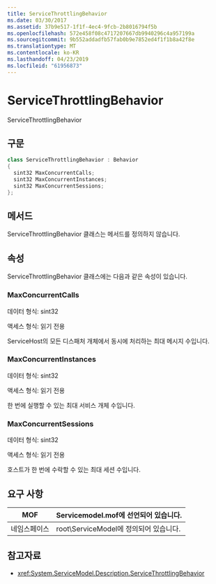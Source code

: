 ```yaml
---
title: ServiceThrottlingBehavior
ms.date: 03/30/2017
ms.assetid: 37b9e517-1f1f-4ec4-9fcb-2b8016794f5b
ms.openlocfilehash: 572e458f08c4717207667db9940296c4a957199a
ms.sourcegitcommit: 9b552addadfb57fab0b9e7852ed4f1f1b8a42f8e
ms.translationtype: MT
ms.contentlocale: ko-KR
ms.lasthandoff: 04/23/2019
ms.locfileid: "61956873"
---
```

# <a name="servicethrottlingbehavior"></a>ServiceThrottlingBehavior
ServiceThrottlingBehavior  
  
## <a name="syntax"></a>구문  
  
```csharp  
class ServiceThrottlingBehavior : Behavior  
{  
  sint32 MaxConcurrentCalls;  
  sint32 MaxConcurrentInstances;  
  sint32 MaxConcurrentSessions;  
};  
```  
  
## <a name="methods"></a>메서드  
 ServiceThrottlingBehavior 클래스는 메서드를 정의하지 않습니다.  
  
## <a name="properties"></a>속성  
 ServiceThrottlingBehavior 클래스에는 다음과 같은 속성이 있습니다.  
  
### <a name="maxconcurrentcalls"></a>MaxConcurrentCalls  
 데이터 형식: sint32  
  
 액세스 형식: 읽기 전용  
  
 ServiceHost의 모든 디스패처 개체에서 동시에 처리하는 최대 메시지 수입니다.  
  
### <a name="maxconcurrentinstances"></a>MaxConcurrentInstances  
 데이터 형식: sint32  
  
 액세스 형식: 읽기 전용  
  
 한 번에 실행할 수 있는 최대 서비스 개체 수입니다.  
  
### <a name="maxconcurrentsessions"></a>MaxConcurrentSessions  
 데이터 형식: sint32  
  
 액세스 형식: 읽기 전용  
  
 호스트가 한 번에 수락할 수 있는 최대 세션 수입니다.  
  
## <a name="requirements"></a>요구 사항  
  
|MOF|Servicemodel.mof에 선언되어 있습니다.|  
|---------|-----------------------------------|  
|네임스페이스|root\ServiceModel에 정의되어 있습니다.|  
  
## <a name="see-also"></a>참고자료

- <xref:System.ServiceModel.Description.ServiceThrottlingBehavior>
